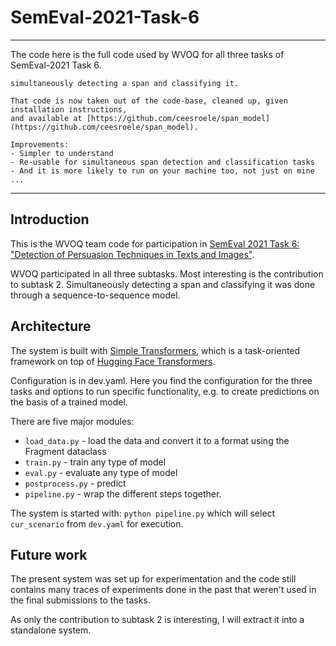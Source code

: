 # SemEval-2021-Task-6

-----
The code here is the full code used by WVOQ for all three tasks of SemEval-2021 Task 6.

```Most likely you are interested only in the code for task 2:
simultaneously detecting a span and classifying it.

That code is now taken out of the code-base, cleaned up, given installation instructions, 
and available at [https://github.com/ceesroele/span_model](https://github.com/ceesroele/span_model).

Improvements:
- Simpler to understand
- Re-usable for simultaneous span detection and classification tasks
- And it is more likely to run on your machine too, not just on mine ...
```

-----


## Introduction
This is the WVOQ team code for participation in [SemEval 2021 Task 6: "Detection of Persuasion Techniques in Texts and Images"](https://propaganda.math.unipd.it/semeval2021task6/index.html).

WVOQ participated in all three subtasks. Most interesting is the contribution to subtask 2. Simultaneously detecting a span and classifying it was done through a sequence-to-sequence model.

## Architecture

The system is built with [Simple Transformers](https://simpletransformers.ai/), which is a task-oriented framework on top of [Hugging Face Transformers](https://huggingface.co/transformers/).

Configuration is in dev.yaml. Here you find the configuration for the three tasks and options to run specific functionality, e.g. to create predictions on the basis of a trained model.

There are five major modules:
* `load_data.py` - load the data and convert it to a format using the Fragment dataclass
* `train.py` - train any type of model
* `eval.py` - evaluate any type of model
* `postprocess.py` - predict
* `pipeline.py` - wrap the different steps together.

The system is started with: `python pipeline.py` which will select `cur_scenario` from `dev.yaml` for execution.

## Future work

The present system was set up for experimentation and the code still contains many traces of experiments done in the past that weren't used in the final submissions to the tasks.

As only the contribution to subtask 2 is interesting, I will extract it into a standalone system.


